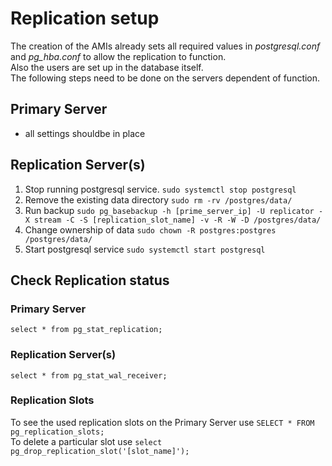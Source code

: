 # Replication setup
The creation of the AMIs already sets all required values in _postgresql.conf_ and _pg_hba.conf_ to allow the replication to function. \
Also the users are set up in the database itself. \
The following steps need to be done on the servers dependent of function.
## Primary Server
- all settings shouldbe in place
## Replication Server(s)
1. Stop running postgresql service. ```sudo systemctl stop postgresql```
2. Remove the existing data directory ```sudo rm -rv /postgres/data/```
3. Run backup ```sudo pg_basebackup -h [prime_server_ip] -U replicator -X stream -C -S [replication_slot_name] -v -R -W -D /postgres/data/```
4. Change ownership of data ```sudo chown -R postgres:postgres /postgres/data/```
5. Start postgresql service ```sudo systemctl start postgresql```

## Check Replication status
### Primary Server
```select * from pg_stat_replication;```
### Replication Server(s)
```select * from pg_stat_wal_receiver;```

### Replication Slots
To see the used replication slots on the Primary Server use ```SELECT * FROM pg_replication_slots;``` \
To delete a particular slot use ```select pg_drop_replication_slot('[slot_name]');```
